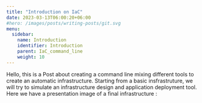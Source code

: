 ```yaml
---
title: "Introduction on IaC"
date: 2023-03-13T06:00:20+06:00
#hero: /images/posts/writing-posts/git.svg
menu:
  sidebar:
    name: Introduction
    identifier: Introduction
    parent: IaC_command_line
    weight: 10
---
```


Hello, this is a Post about creating a command line mixing different tools to create an automatic infrastructure.
Starting from a basic insfrastruture, we will try to simulate an infrastructure design and application deployment tool.
Here we have a presentation image of a final infrastructure :

